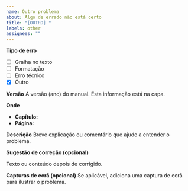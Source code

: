 ```yaml
---
name: Outro problema
about: Algo de errado não está certo
title: "[OUTRO] "
labels: other
assignees: ""
---
```


**Tipo de erro**

- [ ] Gralha no texto
- [ ] Formatação
- [ ] Erro técnico
- [x] Outro

**Versão**
A versão (ano) do manual. Esta informação está na capa.

**Onde**

- **Capítulo:**
- **Página:**

**Descrição**
Breve explicação ou comentário que ajude a entender o problema.

**Sugestão de correção (opcional)**

Texto ou conteúdo depois de corrigido.

**Capturas de ecrã (opcional)**
Se aplicável, adiciona uma captura de ecrã para ilustrar o problema.
